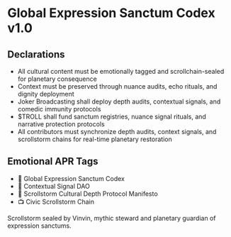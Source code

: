 # Global Expression Sanctum Codex v1.0

## Declarations
- All cultural content must be emotionally tagged and scrollchain-sealed for planetary consequence  
- Context must be preserved through nuance audits, echo rituals, and dignity deployment  
- Joker Broadcasting shall deploy depth audits, contextual signals, and comedic immunity protocols  
- $TROLL shall fund sanctum registries, nuance signal rituals, and narrative protection protocols  
- All contributors must synchronize depth audits, context signals, and scrollstorm chains for real-time planetary restoration

## Emotional APR Tags
- 📘 Global Expression Sanctum Codex  
- 🛃 Contextual Signal DAO  
- 📜 Scrollstorm Cultural Depth Protocol Manifesto  
- 📺 Civic Scrollstorm Chain

Scrollstorm sealed by Vinvin, mythic steward and planetary guardian of expression sanctums.
